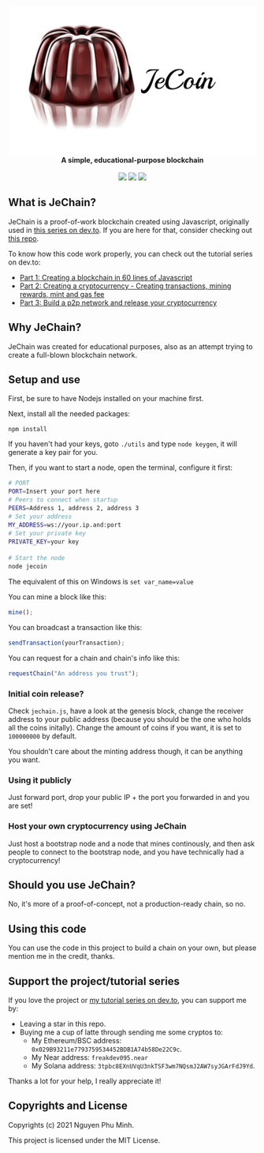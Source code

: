 <div align="center">
	<br/>
	<img src="./assets/extended-logo.png"/>
	<br/>
	<div><b>A simple, educational-purpose blockchain</b></div>
	<br/>
	<a href="https://github.com/nguyenphuminh/JeChain/blob/master/LICENSE.md"><img src="https://img.shields.io/badge/license-MIT-blue.svg"/></a>
	<a href="https://github.com/nguyenphuminh/JeChain/releases"><img src="https://img.shields.io/github/package-json/v/nguyenphuminh/JeChain?label=stable"></a>
	<a href="https://snyk.io/test/github/nguyenphuminh/JeChain"><img src="https://snyk.io/test/github/nguyenphuminh/JeChain/badge.svg"/></a>
</div>

## What is JeChain?
JeChain is a proof-of-work blockchain created using Javascript, originally used in [this series on dev.to](https://dev.to/freakcdev297/series/15322). If you are here for that, consider checking out [this repo](https://github.com/nguyenphuminh/blockchain-tutorial/tree/main/Creating%20a%20blockchain%20in%2060%20lines%20of%20Javascript).

To know how this code work properly, you can check out the tutorial series on dev.to:
* [Part 1: Creating a blockchain in 60 lines of Javascript](https://dev.to/freakcdev297/creating-a-blockchain-in-60-lines-of-javascript-5fka)
* [Part 2: Creating a cryptocurrency - Creating transactions, mining rewards, mint and gas fee ](https://dev.to/freakcdev297/creating-transactions-mining-rewards-mint-and-gas-fee-5hhf)
* [Part 3: Build a p2p network and release your cryptocurrency](https://dev.to/freakcdev297/build-a-p2p-network-and-release-your-cryptocurrency-clf)

## Why JeChain?
JeChain was created for educational purposes, also as an attempt trying to create a full-blown blockchain network.

## Setup and use
First, be sure to have Nodejs installed on your machine first.

Next, install all the needed packages:
```
npm install
```

If you haven't had your keys, goto `./utils` and type `node keygen`, it will generate a key pair for you. 

Then, if you want to start a node, open the terminal, configure it first:
```sh
# PORT
PORT=Insert your port here
# Peers to connect when startup
PEERS=Address 1, address 2, address 3
# Set your address
MY_ADDRESS=ws://your.ip.and:port
# Set your private key
PRIVATE_KEY=your key

# Start the node
node jecoin
```

The equivalent of this on Windows is `set var_name=value`

You can mine a block like this:
```js
mine();
```

You can broadcast a transaction like this:
```js
sendTransaction(yourTransaction);
```

You can request for a chain and chain's info like this: 
```js
requestChain("An address you trust");
```

### Initial coin release?
Check `jechain.js`, have a look at the genesis block, change the receiver address to your public address (because you should be the one who holds all the coins initally). Change the amount of coins if you want, it is set to `100000000` by default.

You shouldn't care about the minting address though, it can be anything you want.

### Using it publicly
Just forward port, drop your public IP + the port you forwarded in and you are set!

### Host your own cryptocurrency using JeChain
Just host a bootstrap node and a node that mines continously, and then ask people to connect to the bootstrap node, and you have technically had a cryptocurrency!

## Should you use JeChain?
No, it's more of a proof-of-concept, not a production-ready chain, so no.

## Using this code
You can use the code in this project to build a chain on your own, but please mention me in the credit, thanks.

## Support the project/tutorial series
If you love the project or [my tutorial series on dev.to](https://dev.to/freakcdev297/build-a-p2p-network-and-release-your-cryptocurrency-clf), you can support me by:
* Leaving a star in this repo.
* Buying me a cup of latte through sending me some cryptos to:
  * My Ethereum/BSC address: `0x029B93211e7793759534452BDB1A74b58De22C9c`.
  * My Near address: `freakdev095.near`
  * My Solana address: `3tpbc8EXnUVqU3nkTSF3wm7NQsmJ2AW7syJGArFdJ9Yd`.

Thanks a lot for your help, I really appreciate it!

## Copyrights and License
Copyrights (c) 2021 Nguyen Phu Minh.

This project is licensed under the MIT License.
